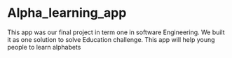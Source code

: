# Alpha_learning_app
This app was our final project in term one in software Engineering.
We built it as one solution to solve Education challenge.
This app will help young people to learn alphabets
